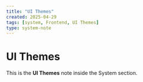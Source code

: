 ```yaml
---
title: "UI Themes"
created: 2025-04-29
tags: [system, Frontend, UI Themes]
type: system-note
---
```


# UI Themes

This is the **UI Themes** note inside the System section.
